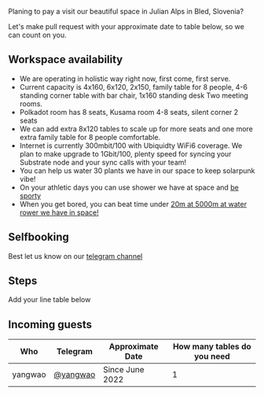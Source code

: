Planing to pay a visit our beautiful space in Julian Alps in Bled, Slovenia? 

Let's make pull request with your approximate date to table below, so we can count on you. 

Workspace availability
---
- We are operating in holistic way right now, first come, first serve. 
- Current capacity is 4x160, 6x120, 2x150, family table for 8 people, 4-6 standing corner table with bar chair, 1x160 standing desk
Two meeting rooms. 
- Polkadot room has 8 seats, Kusama room 4-8 seats, silent corner 2 seats
- We can add extra 8x120 tables to scale up for more seats and one more extra family table for 8 people comfortable.
- Internet is currently 300mbit/100 with Ubiquidty WiFi6 coverage. We plan to make upgrade to 1Gbit/100, plenty speed for syncing your Substrate node and your sync calls with your team!
- You can help us water 30 plants we have in our space to keep solarpunk vibe!
- On your athletic days you can use shower we have at space and [be sporty](./sports-activities-around-bled.md)
- When you get bored, you can beat time under [20m at 5000m at water rower we have in space!](./amenities-in-coworking-space.md)


Selfbooking
---
Best let us know on our [telegram channel](./contact.md)

Steps
---
Add your line table below

Incoming guests
---

| Who | Telegram | Approximate Date | How many tables do you need | 
| --- | --- | --- | --- |
| yangwao | [@yangwao](https://t.me/@yangwao) | Since June 2022 | 1 | 


